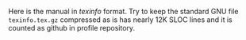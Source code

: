 Here is the manual in *texinfo* format.
Try to keep the standard GNU file `texinfo.tex.gz` compressed as is has
nearly 12K SLOC lines and it is counted as github in profile repository.
